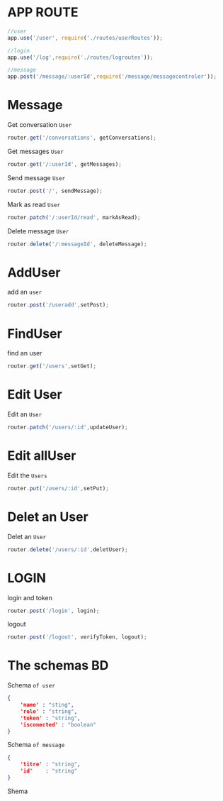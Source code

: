 # APP ROUTE
```js
//user
app.use('/user', require('./routes/userRoutes'));

//login
app.use('/log',require('./routes/logroutes'));
```


```js
//message
app.post('/message/:userId',require('/message/messagecontroler'));
```

# Message 

Get conversation `User`
```js
router.get('/conversations', getConversations);
```

Get messages `User`
```js
router.get('/:userId', getMessages);
```

Send message `User`
```js
router.post('/', sendMessage);
```

Mark as read `User`
```js
router.patch('/:userId/read', markAsRead);
```

Delete message `User`
```js
router.delete('/:messageId', deleteMessage);
```
# AddUser 

add an `user`

```js
router.post('/useradd',setPost);
```
# FindUser 

find an user 

```js
router.get('/users',setGet); 
```
# Edit User 

Edit an `User`

```js
router.patch('/users/:id',updateUser);
```
# Edit allUser

Edit the `Users`
```js
router.put('/users/:id',setPut);
```

# Delet an User 

Delet an `User`
```js
router.delete('/users/:id',deletUser);
```
# LOGIN 

login and token
```js
router.post('/login', login);
```

logout 
```js
router.post('/logout', verifyToken, logout);
```




# The schemas BD

Schema `of user`

```json
{
    'name' : "sting",
    'role' : "string",
    'token' : "string",
    'isconected' : "boolean"
}
```
Schema `of message`

```json
{
    'titre' : "string",
    'id'    : "string"
}
```

Shema 
```

```

